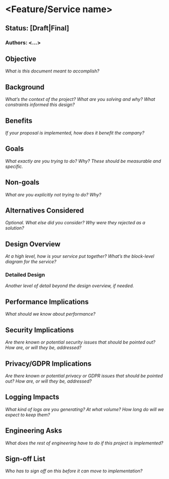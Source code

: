 # <Feature/Service name>
## Status: [Draft|Final]
### Authors: <...>

## Objective

_What is this document meant to accomplish?_

## Background

_What’s the context of the project? What are you solving and why? What constraints informed this design?_

## Benefits

_If your proposal is implemented, how does it benefit the company?_

## Goals

_What exactly are you trying to do? Why? These should be measurable and specific._

## Non-goals

_What are you explicitly not trying to do? Why?_

## Alternatives Considered

_Optional. What else did you consider? Why were they rejected as a solution?_

## Design Overview

_At a high level, how is your service put together? What’s the block-level diagram for the service?_

### Detailed Design

_Another level of detail beyond the design overview, if needed._

## Performance Implications

_What should we know about performance?_

## Security Implications

_Are there known or potential security issues that should be pointed out? How are, or will they be, addressed?_

## Privacy/GDPR Implications

_Are there known or potential privacy or GDPR issues that should be pointed out? How are, or will they be, addressed?_

## Logging Impacts

_What kind of logs are you generating? At what volume? How long do will we expect to keep them?_

## Engineering Asks

_What does the rest of engineering have to do if this project is implemented?_

## Sign-off List

_Who has to sign off on this before it can move to implementation?_
